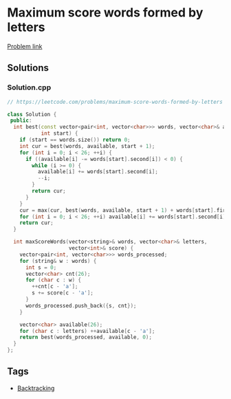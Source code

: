 # Maximum score words formed by letters

[Problem link](https://leetcode.com/problems/maximum-score-words-formed-by-letters)

## Solutions


### Solution.cpp
```cpp
// https://leetcode.com/problems/maximum-score-words-formed-by-letters

class Solution {
 public:
  int best(const vector<pair<int, vector<char>>> words, vector<char>& available,
           int start) {
    if (start == words.size()) return 0;
    int cur = best(words, available, start + 1);
    for (int i = 0; i < 26; ++i) {
      if ((available[i] -= words[start].second[i]) < 0) {
        while (i >= 0) {
          available[i] += words[start].second[i];
          --i;
        }
        return cur;
      }
    }
    cur = max(cur, best(words, available, start + 1) + words[start].first);
    for (int i = 0; i < 26; ++i) available[i] += words[start].second[i];
    return cur;
  }

  int maxScoreWords(vector<string>& words, vector<char>& letters,
                    vector<int>& score) {
    vector<pair<int, vector<char>>> words_processed;
    for (string& w : words) {
      int s = 0;
      vector<char> cnt(26);
      for (char c : w) {
        ++cnt[c - 'a'];
        s += score[c - 'a'];
      }
      words_processed.push_back({s, cnt});
    }

    vector<char> available(26);
    for (char c : letters) ++available[c - 'a'];
    return best(words_processed, available, 0);
  }
};
```
## Tags

* [Backtracking](/README.md#Backtracking)
